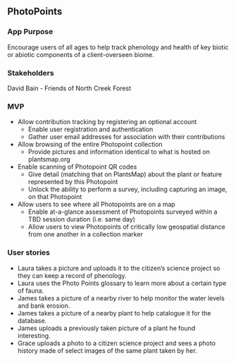 ## PhotoPoints

### App Purpose
Encourage users of all ages to help track phenology and health of key biotic or abiotic components of a client-overseen biome.

### Stakeholders
David Bain - Friends of North Creek Forest

### MVP
* Allow contribution tracking by registering an optional account
  - Enable user registration and authentication
  - Gather user email addresses for association with their contributions
* Allow browsing of the entire Photopoint collection
  - Provide pictures and information identical to what is hosted on plantsmap.org
* Enable scanning of Photopoint QR codes
  - Give detail (matching that on PlantsMap) about the plant or feature represented by this Photopoint
  - Unlock the ability to perform a survey, including capturing an image, on that Photopoint
* Allow users to see where all Photopoints are on a map
  - Enable at-a-glance assessment of Photopoints surveyed within a TBD session duration (i.e. same day)
  - Allow users to view Photopoints of critically low geospatial distance from one another in a collection marker


### User stories
* Laura takes a picture and uploads it to the citizen’s science project so they can keep a record of phenology.
* Laura uses the Photo Points glossary to learn more about a certain type of fauna.
* James takes a picture of a nearby river to help monitor the water levels and bank erosion.
* James takes a picture of a nearby plant to help catalogue it for the database.
* James uploads a previously taken picture of a plant he found interesting.
* Grace uploads a photo to a citizen science project and sees a photo history made of select images of the same plant taken by her.
